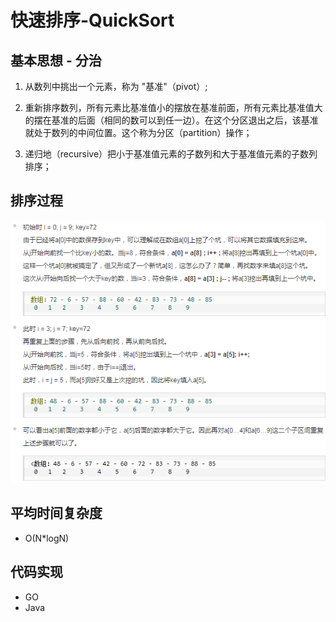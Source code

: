 # 快速排序-QuickSort
## 基本思想 - 分治
1. 从数列中挑出一个元素，称为 "基准"（pivot）;

2. 重新排序数列，所有元素比基准值小的摆放在基准前面，所有元素比基准值大的摆在基准的后面（相同的数可以到任一边）。在这个分区退出之后，该基准就处于数列的中间位置。这个称为分区（partition）操作；

3. 递归地（recursive）把小于基准值元素的子数列和大于基准值元素的子数列排序；
## 排序过程
![QuickSort](./imgs/quick.png)
## 平均时间复杂度
- O(N*logN)
## 代码实现
* GO
* Java
